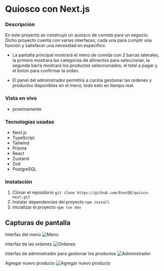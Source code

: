 # Quiosco con Next.js

### Descripción
En este proyecto se construyó un quiosco de comida para un negocio. 
Dicho proyecto cuenta con varias interfaces, cada una para cumplir una función y satisfacer una necesidad en especifico.

- La pantalla principal mostrará el menú de comida con 2 barras laterales, la primera mostrara las categorias de alimentos para seleccionar, la segunda barra mostrará los productos seleccionados, el total a pagar y el boton para confirmar la orden.

- El panel del administrador permitirá a cocina gestionar las ordenes y productos disponibles en el menú, todo esto en tiempo real.

### Vista en vivo
- proximamente

### Tecnologías usadas
- Next.js
- TypeScript
- Tailwind
- Prisma
- React
- Zustand
- Zod
- PostgreSQL

### Instalación
1. Clonar el repositorio `git clone https://github.com/EnocDE/quisco-next.git`
2. Instalar dependencias del proyecto `npm install`
3. Inicializar el proyecto `npm run dev`

## Capturas de pantalla
Interfaz del menú
![Menú](https://res.cloudinary.com/djhttc5bd/image/upload/v1716265908/Captura_de_pantalla_2024-05-20_222907_ope75i.png)

Interfaz de las ordenes
![Ordenes](https://res.cloudinary.com/djhttc5bd/image/upload/v1716266417/Captura_de_pantalla_2024-05-20_224000_pkghdd.png)

Interfaz de administrador para gestionar los productos
![Administrador](https://res.cloudinary.com/djhttc5bd/image/upload/v1716265908/Captura_de_pantalla_2024-05-20_222930_cbmpud.png)

Agregar nuevo producto
![Agregar nuevo producto](https://res.cloudinary.com/djhttc5bd/image/upload/v1716265908/Captura_de_pantalla_2024-05-20_223106_inx3nn.png)

